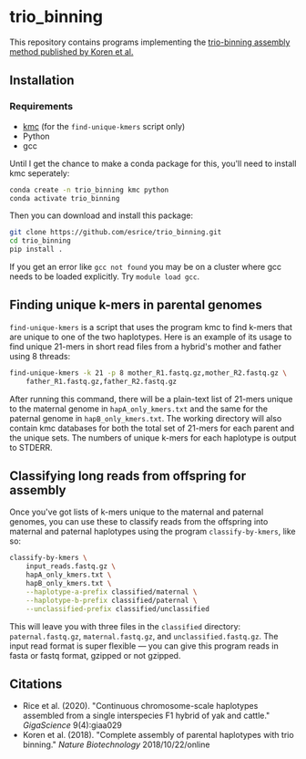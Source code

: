 # trio\_binning
This repository contains programs implementing the [trio-binning assembly method published by Koren et al.](https://www.nature.com/articles/nbt.4277)

## Installation
### Requirements
* [kmc](https://github.com/refresh-bio/KMC) (for the `find-unique-kmers` script only)
* Python
* gcc

Until I get the chance to make a conda package for this, you'll need to install
kmc seperately:
```bash
conda create -n trio_binning kmc python
conda activate trio_binning
```

Then you can download and install this package:
```bash
git clone https://github.com/esrice/trio_binning.git
cd trio_binning
pip install .
```

If you get an error like `gcc not found` you may be on a cluster where gcc
needs to be loaded explicitly. Try `module load gcc`.

## Finding unique k-mers in parental genomes
`find-unique-kmers` is a script that uses the program kmc to find k-mers that
are unique to one of the two haplotypes. Here is an example of its usage to find
unique 21-mers in short read files from a hybrid's mother and father using 8
threads:

```bash
find-unique-kmers -k 21 -p 8 mother_R1.fastq.gz,mother_R2.fastq.gz \
    father_R1.fastq.gz,father_R2.fastq.gz
```

After running this command, there will be a plain-text list of 21-mers unique to
the maternal genome in `hapA_only_kmers.txt` and the same for the paternal
genome in `hapB_only_kmers.txt`. The working directory will also contain kmc
databases for both the total set of 21-mers for each parent and the unique sets.
The numbers of unique k-mers for each haplotype is output to STDERR.

## Classifying long reads from offspring for assembly
Once you've got lists of k-mers unique to the maternal and paternal genomes,
you can use these to classify reads from the offspring into maternal and
paternal haplotypes using the program `classify-by-kmers`, like so:

```bash
classify-by-kmers \
    input_reads.fastq.gz \
    hapA_only_kmers.txt \
    hapB_only_kmers.txt \
    --haplotype-a-prefix classified/maternal \
    --haplotype-b-prefix classified/paternal \
    --unclassified-prefix classified/unclassified
```

This will leave you with three files in the `classified` directory:
`paternal.fastq.gz`, `maternal.fastq.gz`, and `unclassified.fastq.gz`. The
input read format is super flexible &mdash; you can give this program reads in
fasta or fastq format, gzipped or not gzipped.

## Citations
* Rice et al. (2020). "Continuous chromosome-scale haplotypes assembled from a single interspecies F1 hybrid of yak and cattle." _GigaScience_ 9(4):giaa029
* Koren et al. (2018). "Complete assembly of parental haplotypes with trio binning." _Nature Biotechnology_ 2018/10/22/online
